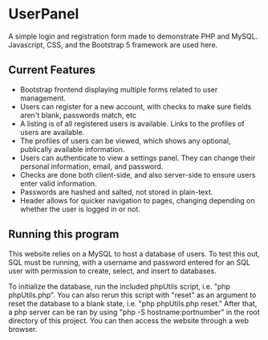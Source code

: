 # UserPanel
A simple login and registration form made to demonstrate PHP and MySQL. Javascript, CSS, and the Bootstrap 5 framework are used here. 

## Current Features
- Bootstrap frontend displaying multiple forms related to user management.
- Users can register for a new account, with checks to make sure fields aren't blank, passwords match, etc
- A listing is of all registered users is available. Links to the profiles of users are available.
- The profiles of users can be viewed, which shows any optional, publically available information.
- Users can authenticate to view a settings panel. They can change their personal information, email, and password.
- Checks are done both client-side, and also server-side to ensure users enter valid information.
- Passwords are hashed and salted, not stored in plain-text.
- Header allows for quicker navigation to pages, changing depending on whether the user is logged in or not.

## Running this program
This website relies on a MySQL to host a database of users. To test this out, SQL must be running, with a username and password entered for an SQL user with permission to create, select, and insert to databases.

To initialize the database, run the included phpUtils script, i.e. "php phpUtils.php". You can also rerun this script with "reset" as an argument to reset the database to a blank state, i.e. "php phpUtils.php reset."
After that, a php server can be ran by using "php -S hostname:portnumber" in the root directory of this project. You can then access the website through a web browser.
